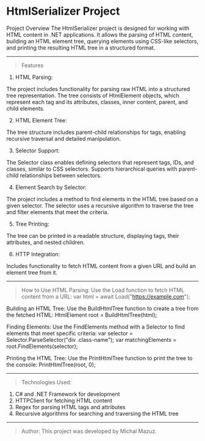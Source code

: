 

# HtmlSerializer Project
Project Overview
The HtmlSerializer project is designed for working with HTML content in .NET applications. It allows the parsing of HTML content, building an HTML element tree, querying elements using CSS-like selectors, and printing the resulting HTML tree in a structured format.

---

> Features

1. HTML Parsing:

The project includes functionality for parsing raw HTML into a structured tree representation.
The tree consists of HtmlElement objects, which represent each tag and its attributes, classes, inner content, parent, and child elements.

2. HTML Element Tree:

The tree structure includes parent-child relationships for tags, enabling recursive traversal and detailed manipulation.

3. Selector Support:

The Selector class enables defining selectors that represent tags, IDs, and classes, similar to CSS selectors.
Supports hierarchical queries with parent-child relationships between selectors.

4. Element Search by Selector:

The project includes a method to find elements in the HTML tree based on a given selector.
The selector uses a recursive algorithm to traverse the tree and filter elements that meet the criteria.

5. Tree Printing:

The tree can be printed in a readable structure, displaying tags, their attributes, and nested children.

6. HTTP Integration:

Includes functionality to fetch HTML content from a given URL and build an element tree from it.

---

> How to Use
HTML Parsing: Use the Load function to fetch HTML content from a URL:
var html = await Load("https://example.com");

Building an HTML Tree: Use the BuildHtmlTree function to create a tree from the fetched HTML:
HtmlElement root = BuildHtmlTree(html);

Finding Elements: Use the FindElements method with a Selector to find elements that meet specific criteria:
var selector = Selector.ParseSelector("div .class-name");
var matchingElements = root.FindElements(selector);

Printing the HTML Tree: Use the PrintHtmlTree function to print the tree to the console:
PrintHtmlTree(root, 0);

---
> Technologies Used:

1. C# and .NET Framework for development
2. HTTPClient for fetching HTML content
3. Regex for parsing HTML tags and attributes
4. Recursive algorithms for searching and traversing the HTML tree

---
> Author: This project was developed by Michal Mazuz.


